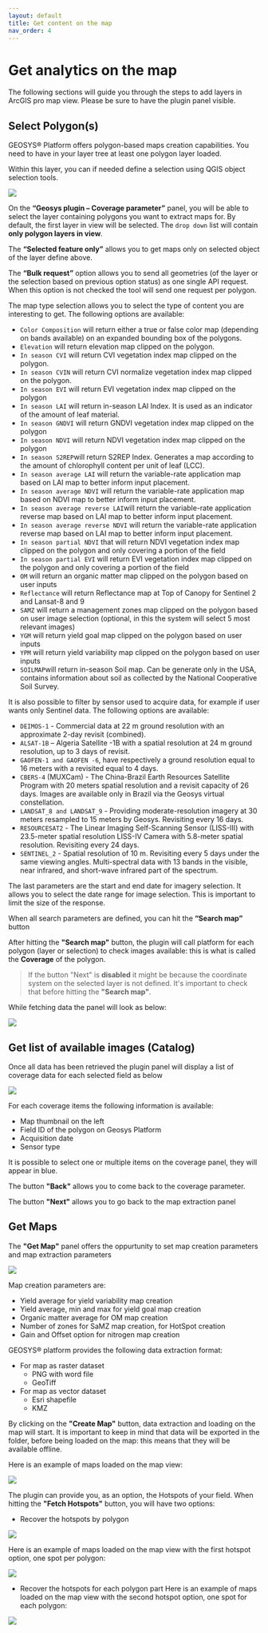 ```yaml
---
layout: default
title: Get content on the map 
nav_order: 4
---
```


# Get analytics on the map

The following sections will guide you through the steps to add layers in ArcGIS pro map view. Please be sure to have the plugin panel visible.

## Select Polygon(s)

GEOSYS® Platform offers polygon-based maps creation capabilities. You need to have in your layer tree at least one polygon layer loaded.

Within this layer, you can if needed define a selection using QGIS object selection tools.

![](https://raw.githubusercontent.com/GEOSYS/Images/main/ArcGIS/ArcGIS_coverage_search20220811.png)


On the <Strong>“Geosys plugin – Coverage parameter”</Strong> panel, you will be able to select the layer containing polygons you want to extract maps for. By default, the first layer in view will be selected. The `drop down` list will contain <Strong>only polygon layers in view</Strong>.

The <Strong>“Selected feature only”</Strong> allows you to get maps only on selected object of the layer define above.
      

The <Strong>“Bulk request”</Strong> option allows you to send all geometries (of the layer or the selection based on previous option status) as one single API request. When this option is not checked the tool will send one request per polygon. 

The map type selection allows you to select the type of content you are interesting to get. The following options are available: 

-	`Color Composition` will return either a true or false color map (depending on bands available) on an expanded bounding box of the polygons.
-	`Elevation` will return elevation map clipped on the polygon.
-	`In season CVI` will return CVI vegetation index map clipped on the polygon.
-	`In season CVIN` will return CVI normalize vegetation index map clipped on the polygon.
-	`In season EVI` will return EVI vegetation index map clipped on the polygon
-	`In season LAI` will return in-season LAI Index. It is used as an indicator of the amount of leaf material.
-	`In season GNDVI` will return GNDVI vegetation index map clipped on the polygon 
-	`In season NDVI` will return NDVI vegetation index map clipped on the polygon
-	`In season S2REP`will return S2REP Index. Generates a map according to the amount of chlorophyll content per unit of leaf (LCC).
- `In season average LAI` will return the variable-rate application map based on LAI map to better inform input placement.
- `In season average NDVI` will return the variable-rate application map based on NDVI map to better inform input placement.
- `In season average reverse LAI`will return the variable-rate application reverse map based on LAI map to better inform input placement.
- `In season average reverse NDVI` will return the variable-rate application reverse map based on LAI map to better inform input placement.
-	`In season partial NDVI` that will return NDVI vegetation index map clipped on the polygon and only covering a portion of the field
-	`In season partial EVI` will return EVI vegetation index map clipped on the polygon and only covering a portion of the field
-	`OM` will return an organic matter map clipped on the polygon based on user inputs
-	`Reflectance` will return Reflectance map at Top of Canopy for Sentinel 2 and Lansat-8 and 9
-	`SAMZ` will return a management zones map clipped on the polygon based on user image selection (optional, in this the system will select 5 most relevant images)
-	`YGM` will return yield goal map clipped on the polygon based on user inputs
-	`YPM` will return yield variability map clipped on the polygon based on user inputs
-	`SOILMAP`will return in-season Soil map. Can be generate only in the USA, contains information about soil as collected by the National Cooperative Soil Survey.

It is also possible to filter by sensor used to acquire data, for example if user wants only Sentinel data. The following options are available:

-	`DEIMOS-1` - Commercial data at 22 m ground resolution with an approximate 2-day revisit (combined).
-	`ALSAT-1B` – Algeria Satellite -1B with a spatial resolution at 24 m ground resolution, up to 3 days of revisit.
-	`GAOFEN-1 and GAOFEN -6`, have respectively a ground resolution equal to 16 meters with a revisited equal to 4 days.
-	`CBERS-4` (MUXCam) - The China-Brazil Earth Resources Satellite Program with 20 meters spatial resolution and a revisit capacity of 26 days. Images are available only in Brazil via the Geosys virtual constellation.
-	`LANDSAT_8 and LANDSAT_9` - Providing moderate-resolution imagery at 30 meters resampled to 15 meters by Geosys. Revisiting every 16 days.
-	`RESOURCESAT2` - The Linear Imaging Self-Scanning Sensor (LISS-III) with 23.5-meter spatial resolution LISS-IV Camera with 5.8-meter spatial resolution. Revisiting every 24 days.
-	`SENTINEL_2` - Spatial resolution of 10 m. Revisiting every 5 days under the same viewing angles. Multi-spectral data with 13 bands in the visible, near infrared, and short-wave infrared part of the spectrum.



The last parameters are the start and end date for imagery selection. It allows you to select the date range for image selection. This is important to limit the size of the response.

When all search parameters are defined, you can hit the <Strong>“Search map”</Strong> button

After hitting the <Strong>"Search map"</Strong> button, the plugin will call <geosys/> platform for each polygon (layer or selection) to check images available: this is what is called the <Strong>Coverage</Strong> of the polygon.

<!-- theme: warning -->
>If the button <Stong>"Next"</Strong> is <Strong>disabled</Strong> it might be because the coordinate system on the selected layer is not defined. It's important to check that before hitting the <Strong>"Search map"</Strong>.

While fetching data the panel will look as below:


![](https://raw.githubusercontent.com/GEOSYS/Images/main/ArcGIS/ArcGIS_Searching_20220808.PNG)



## Get list of available images (Catalog)

Once all data has been retrieved the plugin panel will display a list of coverage data for each selected field as below

![](https://raw.githubusercontent.com/GEOSYS/Images/main/ArcGIS/ArcGIS_MapResult_20220808.PNG)

For each coverage items the following information is available:
- Map thumbnail on the left
- Field ID of the polygon on Geosys Platform
- Acquisition date
- Sensor type


It is possible to select one or multiple items on the coverage panel, they will appear in blue.

The button <Strong>"Back"</Strong> allows you to come back to the coverage parameter.

The button <Strong>"Next"</Strong> allows you to go back to the map extraction panel

## Get Maps

The <Strong>"Get Map"</Strong> panel offers the oppurtunity to set map creation parameters and map extraction parameters

![](https://raw.githubusercontent.com/GEOSYS/Images/main/ArcGIS/ArcGIS_MapExportCriteria_20220808.PNG)

Map creation parameters are:
- Yield average for yield variability map creation
- Yield average, min and max for yield goal map creation
- Organic matter average for OM map creation
- Number of zones for SaMZ map creation, for HotSpot creation
- Gain and Offset option for nitrogen map creation

GEOSYS® platform provides the following data extraction format:
- For map as raster dataset
   - PNG with word file
   - GeoTiff
- For map as vector dataset
   - Esri shapefile
   - KMZ

By clicking on the <Strong>"Create Map"</Strong> button, data extraction and loading on the map will start. It is important to keep in mind that data will be exported in the folder, before being loaded on the map: this means that they will be available offline.

Here is an example of maps loaded on the map view:

![](https://raw.githubusercontent.com/GEOSYS/Images/main/ArcGIS/ArcGIS_UIMap_20220808.PNG)

The plugin can provide you, as an option, the Hotspots of your field. When hitting the <Strong>"Fetch Hotspots"</Strong> button, you will have two options:
- Recover the hotspots by polygon

![](https://raw.githubusercontent.com/GEOSYS/Images/main/ArcGIS/ArcGIS_MapExportCriteriaHotspot_20220808.PNG)

Here is an example of maps loaded on the map view with the first hotspot option, one spot per polygon:

![](https://raw.githubusercontent.com/GEOSYS/Images/main/ArcGIS/ArcGIS_UIMaphotspotOneperpolygon_20220808.PNG)

- Recover the hotspots for each polygon part
Here is an example of maps loaded on the map view with the second hotspot option, one spot for each polygon:

![](https://raw.githubusercontent.com/GEOSYS/Images/main/ArcGIS/ArcGIS_UIMaphotspotOneperpart_20220808.PNG)



